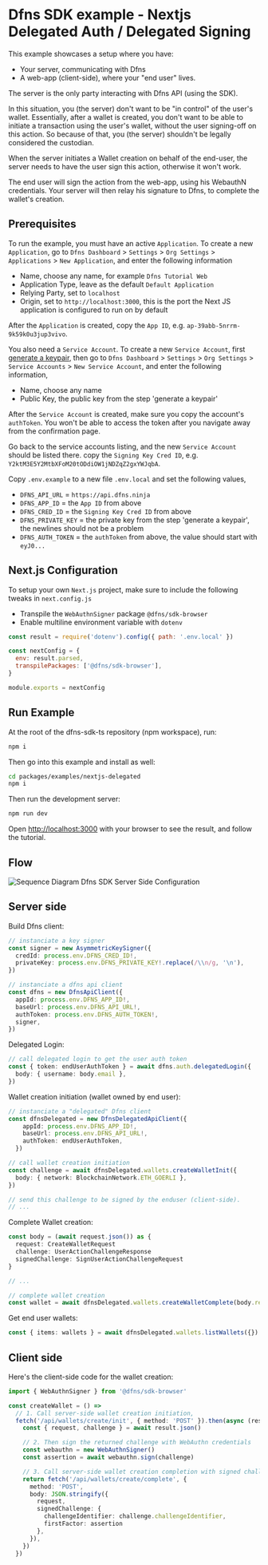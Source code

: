 # Dfns SDK example - Nextjs Delegated Auth / Delegated Signing

This example showcases a setup where you have:

- Your server, communicating with Dfns
- A web-app (client-side), where your "end user" lives.

The server is the only party interacting with Dfns API (using the SDK).

In this situation, you (the server) don't want to be "in control" of the user's wallet. Essentially, after a wallet is created, you don't want to be able to initiate a transaction using the user's wallet, without the user signing-off on this action. So because of that, you (the server) shouldn't be legally considered the custodian.

When the server initiates a Wallet creation on behalf of the end-user, the server needs to have the user sign this action, otherwise it won't work.

The end user will sign the action from the web-app, using his WebauthN credentials. Your server will then relay his signature to Dfns, to complete the wallet's creation.

## Prerequisites

To run the example, you must have an active `Application`. To create a new `Application`, go to `Dfns Dashboard` > `Settings` > `Org Settings` > `Applications` > `New Application`, and enter the following information

- Name, choose any name, for example `Dfns Tutorial Web`
- Application Type, leave as the default `Default Application`
- Relying Party, set to `localhost`
- Origin, set to `http://localhost:3000`, this is the port the Next JS application is configured to run on by default

After the `Application` is created, copy the `App ID`, e.g. `ap-39abb-5nrrm-9k59k0u3jup3vivo`.

You also need a `Service Account`. To create a new `Service Account`, first [generate a keypair](https://docs.dfns.co/dfns-docs/advanced-topics/authentication/credentials/generate-a-key-pair), then go to `Dfns Dashboard` > `Settings` > `Org Settings` > `Service Accounts` > `New Service Account`, and enter the following information,

* Name, choose any name
* Public Key, the public key from the step 'generate a keypair'

After the `Service Account` is created, make sure you copy the account's `authToken`. You won't be able to access the token after you navigate away from the confirmation page.

Go back to the service accounts listing, and the new `Service Account` should be listed there. copy the `Signing Key Cred ID`, e.g. `Y2ktM3E5Y2MtbXFoM20tODdiOW1jNDZqZ2gxYWJqbA`.

Copy `.env.example` to a new file `.env.local` and set the following values,

* `DFNS_API_URL` = `https://api.dfns.ninja`
* `DFNS_APP_ID` = the `App ID` from above
* `DFNS_CRED_ID` = the `Signing Key Cred ID` from above
* `DFNS_PRIVATE_KEY` = the private key from the step 'generate a keypair', the newlines should not be a problem
* `DFNS_AUTH_TOKEN` = the `authToken` from above, the value should start with `eyJ0...`

## Next.js Configuration

To setup your own `Next.js` project, make sure to include the following tweaks in `next.config.js`

* Transpile the `WebAuthnSigner` package `@dfns/sdk-browser`
* Enable multiline environment variable with `dotenv`

```javascript
const result = require('dotenv').config({ path: '.env.local' })

const nextConfig = {
  env: result.parsed,
  transpilePackages: ['@dfns/sdk-browser'],
}

module.exports = nextConfig
```

## Run Example

At the root of the dfns-sdk-ts repository (npm workspace), run:
```bash
npm i
```

Then go into this example and install as well:
```bash
cd packages/examples/nextjs-delegated
npm i
```

Then run the development server:
```bash
npm run dev
```

Open [http://localhost:3000](http://localhost:3000) with your browser to see the result, and follow the tutorial.

## Flow

![Sequence Diagram Dfns SDK Server Side Configuration](../../../assets/Dfns_Delegated_Signing_Configuration.png)

## Server side

Build Dfns client:

```ts
// instanciate a key signer
const signer = new AsymmetricKeySigner({
  credId: process.env.DFNS_CRED_ID!,
  privateKey: process.env.DFNS_PRIVATE_KEY!.replace(/\\n/g, '\n'),
})

// instanciate a dfns api client
const dfns = new DfnsApiClient({
  appId: process.env.DFNS_APP_ID!,
  baseUrl: process.env.DFNS_API_URL!,
  authToken: process.env.DFNS_AUTH_TOKEN!,
  signer,
})
```

Delegated Login:

```ts
// call delegated login to get the user auth token
const { token: endUserAuthToken } = await dfns.auth.delegatedLogin({
  body: { username: body.email },
})
```

Wallet creation initiation (wallet owned by end user):

```ts
// instanciate a "delegated" Dfns client
const dfnsDelegated = new DfnsDelegatedApiClient({
    appId: process.env.DFNS_APP_ID!,
    baseUrl: process.env.DFNS_API_URL!,
    authToken: endUserAuthToken,
  })

// call wallet creation initiation
const challenge = await dfnsDelegated.wallets.createWalletInit({
  body: { network: BlockchainNetwork.ETH_GOERLI },
})

// send this challenge to be signed by the enduser (client-side).
// ...
```

Complete Wallet creation:

```ts
const body = (await request.json()) as {
  request: CreateWalletRequest
  challenge: UserActionChallengeResponse
  signedChallenge: SignUserActionChallengeRequest
}

// ...

// complete wallet creation
const wallet = await dfnsDelegated.wallets.createWalletComplete(body.request, body.signedChallenge)
```


Get end user wallets:

```ts
const { items: wallets } = await dfnsDelegated.wallets.listWallets({})
```

## Client side

Here's the client-side code for the wallet creation:

```ts
import { WebAuthnSigner } from '@dfns/sdk-browser'

const createWallet = () =>
  // 1. Call server-side wallet creation initiation,
  fetch('/api/wallets/create/init', { method: 'POST' }).then(async (result) => {
    const { request, challenge } = await result.json()

    // 2. Then sign the returned challenge with WebAuthn credentials
    const webauthn = new WebAuthnSigner()
    const assertion = await webauthn.sign(challenge)

    // 3. Call server-side wallet creation completion with signed challenge
    return fetch('/api/wallets/create/complete', {
      method: 'POST',
      body: JSON.stringify({
        request,
        signedChallenge: {
          challengeIdentifier: challenge.challengeIdentifier,
          firstFactor: assertion
        },
      }),
    })
  })
```
